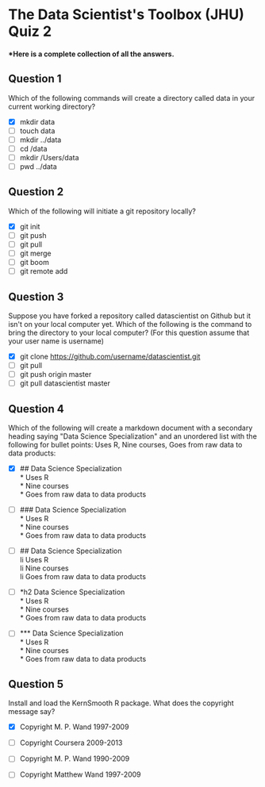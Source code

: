 # The Data Scientist's Toolbox (JHU) Quiz 2
#### *Here is a complete collection of all the answers.

Question 1
----------
Which of the following commands will create a directory called data in your current working directory?

- [x] mkdir data
- [ ] touch data
- [ ] mkdir ../data
- [ ] cd /data
- [ ] mkdir /Users/data
- [ ] pwd ../data

Question 2
----------
Which of the following will initiate a git repository locally?

- [x] git init
- [ ] git push
- [ ] git pull
- [ ] git merge
- [ ] git boom
- [ ] git remote add

Question 3
----------
Suppose you have forked a repository called datascientist on Github but it isn't on your local computer yet. Which of the following is the command to bring the directory to your local computer? (For this question assume that your user name is username)

- [x] git clone https://github.com/username/datascientist.git
- [ ] git pull
- [ ] git push origin master
- [ ] git pull datascientist master

Question 4
----------
Which of the following will create a markdown document with a secondary heading saying "Data Science Specialization" and an unordered list with the following for bullet points: Uses R, Nine courses, Goes from raw data to data products:

- [x] \## Data Science Specialization<br>
\* Uses R<br>
\* Nine courses<br>
\* Goes from raw data to data products<br>

- [ ] \### Data Science Specialization<br>
\* Uses R<br>
\* Nine courses<br>
\* Goes from raw data to data products<br>

- [ ] \## Data Science Specialization<br>
li Uses R<br>
li Nine courses<br>
li Goes from raw data to data products<br>

- [ ] \*h2 Data Science Specialization<br>
\* Uses R<br>
\* Nine courses<br>
\* Goes from raw data to data products<br>

- [ ] \*** Data Science Specialization<br>
\* Uses R<br>
\* Nine courses<br>
\* Goes from raw data to data products<br>

Question 5
----------
Install and load the KernSmooth R package. What does the copyright message say?

- [x] Copyright M. P. Wand 1997-2009
- [ ] Copyright Coursera 2009-2013
- [ ] Copyright M. P. Wand 1990-2009
- [ ] Copyright Matthew Wand 1997-2009


